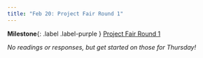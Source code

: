 ```yaml
---
title: "Feb 20: Project Fair Round 1"
---
```


**Milestone**{: .label .label-purple } [Project Fair Round 1](https://canvas.uw.edu/courses/1512970/assignments/6672482)

*No readings or responses, but get started on those for Thursday!*
